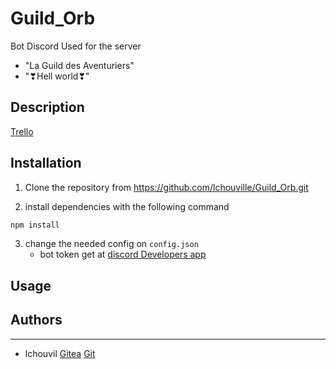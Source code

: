# Guild_Orb
Bot Discord Used for the server
- "La Guild des Aventuriers"
- "❣Hell world❣"

## Description

[Trello](https://trello.com/b/L0VduJcw/guildorb)

## Installation

1. Clone the repository from https://github.com/lchouville/Guild_Orb.git

2. install dependencies with the following command
```cmd
npm install
```
3. change the needed config on `config.json`
    - bot token get at [discord Developers app](https://discord.com/developers/applications)
## Usage


## Authors
_______
+ lchouvil [Gitea](https://zone01normandie.org/git/lchouvil) [Git](https://github.com/lchouville)
